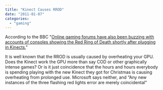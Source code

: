 ```yaml
---
title: "Kinect Causes RROD"
date: "2011-01-07"
categories: 
  - "gaming"
---
```


According to the BBC "[Online gaming forums have also been buzzing with accounts of consoles showing the Red Ring of Death shortly after plugging in Kinects.](http://www.bbc.co.uk/news/technology-12121999)"

It is well known that the RROD is usually caused by overheating your GPU. Does the Kinect work the GPU more than say COD or other graphically intense games? Or is it just coincidence that the hours and hours everybody is spending playing with the new Kinect they got for Christmas is causing overheating from prolonged use. Microsoft says neither, and “Any new instances of the three flashing red lights error are merely coincidental"
